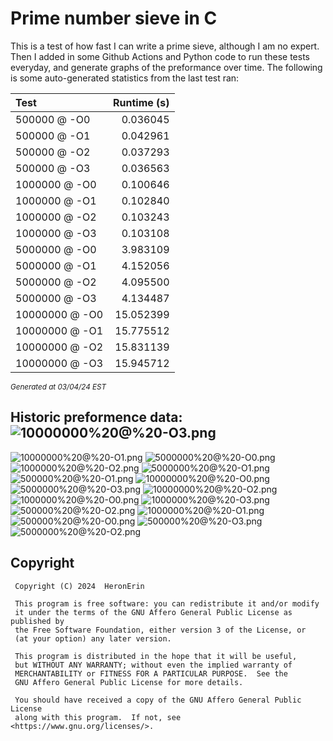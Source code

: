 # Prime number sieve in C

This is a test of how fast I can write a prime sieve, although I am no expert. Then I added in some Github Actions and Python code to run these tests everyday, and generate graphs of the preformance over time.
The following is some auto-generated statistics from the last test ran:

| Test          | Runtime (s)   |
| :---          |          ---: |
|500000 @ -O0|0.036045|
|500000 @ -O1|0.042961|
|500000 @ -O2|0.037293|
|500000 @ -O3|0.036563|
|1000000 @ -O0|0.100646|
|1000000 @ -O1|0.102840|
|1000000 @ -O2|0.103243|
|1000000 @ -O3|0.103108|
|5000000 @ -O0|3.983109|
|5000000 @ -O1|4.152056|
|5000000 @ -O2|4.095500|
|5000000 @ -O3|4.134487|
|10000000 @ -O0|15.052399|
|10000000 @ -O1|15.775512|
|10000000 @ -O2|15.831139|
|10000000 @ -O3|15.945712|

<sup><i>Generated at 03/04/24 EST</i></sup>
## Historic preformence data:![10000000%20@%20-O3.png](imgs/10000000%20@%20-O3.png)
![10000000%20@%20-O1.png](imgs/10000000%20@%20-O1.png)
![5000000%20@%20-O0.png](imgs/5000000%20@%20-O0.png)
![1000000%20@%20-O2.png](imgs/1000000%20@%20-O2.png)
![5000000%20@%20-O1.png](imgs/5000000%20@%20-O1.png)
![500000%20@%20-O1.png](imgs/500000%20@%20-O1.png)
![10000000%20@%20-O0.png](imgs/10000000%20@%20-O0.png)
![5000000%20@%20-O3.png](imgs/5000000%20@%20-O3.png)
![10000000%20@%20-O2.png](imgs/10000000%20@%20-O2.png)
![1000000%20@%20-O0.png](imgs/1000000%20@%20-O0.png)
![1000000%20@%20-O3.png](imgs/1000000%20@%20-O3.png)
![500000%20@%20-O2.png](imgs/500000%20@%20-O2.png)
![1000000%20@%20-O1.png](imgs/1000000%20@%20-O1.png)
![500000%20@%20-O0.png](imgs/500000%20@%20-O0.png)
![500000%20@%20-O3.png](imgs/500000%20@%20-O3.png)
![5000000%20@%20-O2.png](imgs/5000000%20@%20-O2.png)


## Copyright
```
 Copyright (C) 2024  HeronErin

 This program is free software: you can redistribute it and/or modify
 it under the terms of the GNU Affero General Public License as published by
 the Free Software Foundation, either version 3 of the License, or
 (at your option) any later version.

 This program is distributed in the hope that it will be useful,
 but WITHOUT ANY WARRANTY; without even the implied warranty of
 MERCHANTABILITY or FITNESS FOR A PARTICULAR PURPOSE.  See the
 GNU Affero General Public License for more details.

 You should have received a copy of the GNU Affero General Public License
 along with this program.  If not, see <https://www.gnu.org/licenses/>.
```